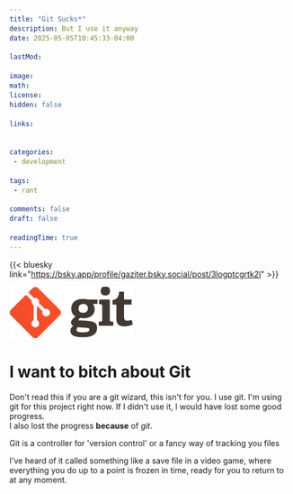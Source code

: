 ```yaml
---
title: "Git Sucks*"
description: But I use it anyway
date: 2025-05-05T10:45:33-04:00

lastMod: 

image: 
math: 
license: 
hidden: false

links:
    

categories:
 - development

tags:
 - rant

comments: false
draft: false

readingTime: true
---
```


{{< bluesky link="https://bsky.app/profile/gaziter.bsky.social/post/3logptcgrtk2l" >}}


![git-logo](logo.png)

# I want to bitch about Git
Don't read this if you are a git wizard, this isn't for you. I use git. I'm using git for this project right now.
If I didn't use it, I would have lost some good progress.  
I also lost the progress **because** of *git*.

Git is a controller for 'version control' or a fancy way of tracking you files

I've heard of it called something like a save file in a video game, where everything you do up to a point is frozen in time, ready for you to return to at any moment. 


